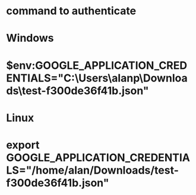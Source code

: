 # command to authenticate
# Windows
# $env:GOOGLE_APPLICATION_CREDENTIALS="C:\Users\alanp\Downloads\test-f300de36f41b.json"

# Linux
#
# export GOOGLE_APPLICATION_CREDENTIALS="/home/alan/Downloads/test-f300de36f41b.json"
